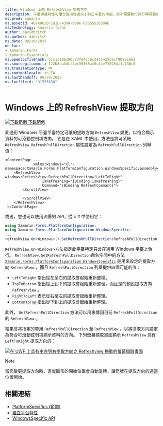 ```yaml
---
title: Windows 上的 RefreshView 提取方向
description: 平臺專屬特性可讓您使用僅適用于特定平臺的功能，而不需要執行自訂轉譯器或效果。 本文說明如何使用 Windows 平臺特定的，讓 Refreshview 拖動的提取方向得以變更。
ms.prod: xamarin
ms.assetid: 407A862B-281E-4384-9696-C0655830B84D
ms.technology: xamarin-forms
author: davidbritch
ms.author: dabritch
ms.date: 09/20/2019
no-loc:
- Xamarin.Forms
- Xamarin.Essentials
ms.openlocfilehash: b5c1310e300373fe75cbcd1464220acf989516ba
ms.sourcegitcommit: 122b8ba3dcf4bc59368a16c44e71846b11c136c5
ms.translationtype: MT
ms.contentlocale: zh-TW
ms.lasthandoff: 09/30/2020
ms.locfileid: "91555680"
---
```

# <a name="refreshview-pull-direction-on-windows"></a>Windows 上的 RefreshView 提取方向

[![下載範例](~/media/shared/download.png) 下載範例](https://docs.microsoft.com/samples/xamarin/xamarin-forms-samples/userinterface-platformspecifics)

此通用 Windows 平臺平臺特定可讓的提取方向 `RefreshView` 變更，以符合顯示資料的可滾動控制項方向。 它是在 XAML 中使用，方法是將可系結 `RefreshView.RefreshPullDirection` 屬性設定為 `RefreshPullDirection` 列舉值：

```xaml
<ContentPage ...
             xmlns:windows="clr-namespace:Xamarin.Forms.PlatformConfiguration.WindowsSpecific;assembly=Xamarin.Forms.Core">
    <RefreshView windows:RefreshView.RefreshPullDirection="LeftToRight"
                 IsRefreshing="{Binding IsRefreshing}"
                 Command="{Binding RefreshCommand}">
        <ScrollView>
            ...
        </ScrollView>
    </RefreshView>
 </ContentPage>
```

或者，您也可以使用流暢的 API，從 c # 中使用它：

```csharp
using Xamarin.Forms.PlatformConfiguration;
using Xamarin.Forms.PlatformConfiguration.WindowsSpecific;
...
refreshView.On<Windows>().SetRefreshPullDirection(RefreshPullDirection.LeftToRight);
```

`RefreshView.On<Windows>`方法指定此平臺特定只會在通用 Windows 平臺上執行。 `RefreshView.SetRefreshPullDirection`命名空間中的方法 [`Xamarin.Forms.PlatformConfiguration.WindowsSpecific`](xref:Xamarin.Forms.PlatformConfiguration.WindowsSpecific) 是用來設定的提取方向 `RefreshView` ，而且 `RefreshPullDirection` 列舉提供四個可能的值：

- `LeftToRight` 指出從左至右的提取會起始重新整理。
- `TopToBottom` 指出從上到下的提取會起始重新整理，而且是的預設提取方向 `RefreshView` 。
- `RightToLeft` 表示從右至左的提取會起始重新整理。
- `BottomToTop` 指出從下到上的提取會起始重新整理。

此外， `GetRefreshPullDirection` 方法可以用來傳回目前 `RefreshPullDirection` 的 `RefreshView` 。

結果會將指定的套用 `RefreshPullDirection` 至 `RefreshView` ，以將提取方向設定為符合可滾動控制項顯示資料的方向。 下列螢幕擷取畫面顯示 `RefreshView` 具有 `LeftToRight` 提取方向的：

[![在 UWP 上具有由左到右提取方向之 Refreshview 拖動的螢幕擷取畫面](refreshview-pulldirection-images/refreshview-pulldirection.png "具有由左到右提取方向的 Refreshview 拖動")](refreshview-pulldirection-images/refreshview-pulldirection-large.png#lightbox "具有由左到右提取方向的 Refreshview 拖動")

> [!NOTE]
> 當您變更提取方向時，進度圓形的開始位置會自動旋轉，讓箭號在提取方向的適當位置開始。

## <a name="related-links"></a>相關連結

- [PlatformSpecifics (範例) ](/samples/xamarin/xamarin-forms-samples/userinterface-platformspecifics)
- [建立平台特性](~/xamarin-forms/platform/platform-specifics/index.md#creating-platform-specifics)
- [WindowsSpecific API](xref:Xamarin.Forms.PlatformConfiguration.WindowsSpecific)